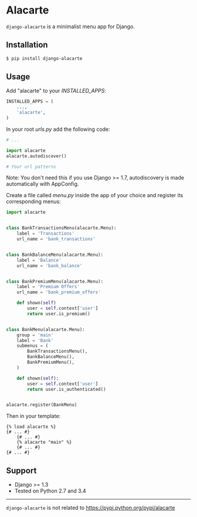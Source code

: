 Alacarte
========

`django-alacarte` is a minimalist menu app for Django.

## Installation

```bash
$ pip install django-alacarte
```

## Usage

Add "alacarte" to your *INSTALLED_APPS*:

```python
INSTALLED_APPS = (
	...,
	'alacarte',
)
```

In your root _urls.py_ add the following code:

```python
# ...

import alacarte
alacarte.autodiscover()

# Your url patterns
```

Note: You don't need this if you use Django >= 1.7, autodiscovery is made automatically with AppConfig.

Create a file called _menu.py_ inside the app of your choice and register its corresponding menus:

```python
import alacarte


class BankTransactionsMenu(alacarte.Menu):
	label = 'Transactions'
	url_name = 'bank_transactions'


class BankBalanceMenu(alacarte.Menu):
	label = 'Balance'
	url_name = 'bank_balance'


class BankPremiumMenu(alacarte.Menu):
	label = 'Premium Offers'
	url_name = 'bank_premium_offers'

	def shown(self)
		user = self.context['user']
		return user.is_premium()


class BankMenu(alacarte.Menu):
	group = 'main'
	label = 'Bank'
	submenus = (
		BankTransactionsMenu(),
		BankBalanceMenu(),
		BankPremiumMenu(),
	)

	def shown(self):
		user = self.context['user']
		return user.is_authenticated()


alacarte.register(BankMenu)
```

Then in your template:

```django
{% load alacarte %}
{# ... #}
	{# ... #}
	{% alacarte "main" %}
	{# ... #}
{# ... #}
```

## Support

- Django >= 1.3
- Tested on Python 2.7 and 3.4

-----

`django-alacarte` is not related to https://pypi.python.org/pypi/alacarte


